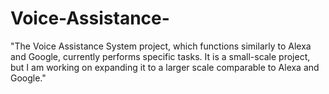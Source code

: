 # Voice-Assistance-
"The Voice Assistance System project, which functions similarly to Alexa and Google, currently performs specific tasks. It is a small-scale project, but I am working on expanding it to a larger scale comparable to Alexa and Google."
